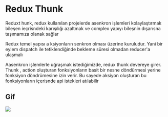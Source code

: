 # Redux Thunk

Reduxt hunk, redux kullanılan projelerde asenkron işlemleri kolaylaştırmak bileşen ieçrisndeki karışılığı azaltmak ve complex yapıyı bileşnin dışarısna taşımamıza olanak sağlar

Redux temel yapısı a ksiyonların senkron olması üzerine kuruludur. Yani bir eylem dispatch ile tetiklendiğinde bekleme süresi olmadan reducer'a ulaşmalı

Aasenkron işlemlerle uğraşmak istediğimizde, redux thunk devereye girer. Thunk , action oluşturan fonksiyonların basit bir nesne döndürmesi yerine fonksiyon döndrümesine izin verir. Bu sayede aksiyon oluşturan bu fonksiyonların içerisnde api istekleri atılabilir

## Gif

![](ymk_spt_cln_g.gif)

